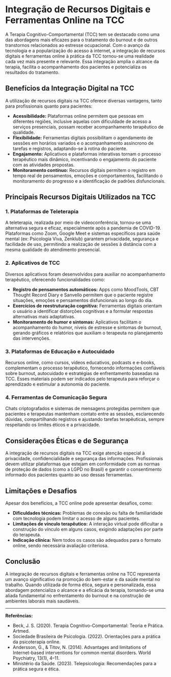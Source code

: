 
# Integração de Recursos Digitais e Ferramentas Online na TCC

A Terapia Cognitivo-Comportamental (TCC) tem se destacado como uma das abordagens mais eficazes para o tratamento do burnout e de outros transtornos relacionados ao estresse ocupacional. Com o avanço da tecnologia e a popularização do acesso à internet, a integração de recursos digitais e ferramentas online à prática da TCC tornou-se uma realidade cada vez mais presente e relevante. Essa integração amplia o alcance da terapia, facilita o acompanhamento dos pacientes e potencializa os resultados do tratamento.

## Benefícios da Integração Digital na TCC

A utilização de recursos digitais na TCC oferece diversas vantagens, tanto para profissionais quanto para pacientes:

- **Acessibilidade:** Plataformas online permitem que pessoas em diferentes regiões, inclusive aquelas com dificuldade de acesso a serviços presenciais, possam receber acompanhamento terapêutico de qualidade.
- **Flexibilidade:** Ferramentas digitais possibilitam o agendamento de sessões em horários variados e o acompanhamento assíncrono de tarefas e registros, adaptando-se à rotina do paciente.
- **Engajamento:** Aplicativos e plataformas interativas tornam o processo terapêutico mais dinâmico, incentivando o engajamento do paciente com as atividades propostas.
- **Monitoramento contínuo:** Recursos digitais permitem o registro em tempo real de pensamentos, emoções e comportamentos, facilitando o monitoramento do progresso e a identificação de padrões disfuncionais.

## Principais Recursos Digitais Utilizados na TCC

### 1. Plataformas de Teleterapia

A teleterapia, realizada por meio de videoconferência, tornou-se uma alternativa segura e eficaz, especialmente após a pandemia de COVID-19. Plataformas como Zoom, Google Meet e sistemas específicos para saúde mental (ex: Psicologia Viva, Zenklub) garantem privacidade, segurança e facilidade de uso, permitindo a realização de sessões à distância com a mesma qualidade do atendimento presencial.

### 2. Aplicativos de TCC

Diversos aplicativos foram desenvolvidos para auxiliar no acompanhamento terapêutico, oferecendo funcionalidades como:

- **Registro de pensamentos automáticos:** Apps como MoodTools, CBT Thought Record Diary e Sanvello permitem que o paciente registre situações, emoções e pensamentos disfuncionais ao longo do dia.
- **Exercícios de reestruturação cognitiva:** Ferramentas digitais orientam o usuário a identificar distorções cognitivas e a formular respostas alternativas mais adaptativas.
- **Monitoramento de humor e sintomas:** Aplicativos facilitam o acompanhamento do humor, níveis de estresse e sintomas de burnout, gerando gráficos e relatórios que auxiliam o terapeuta no planejamento das intervenções.

### 3. Plataformas de Educação e Autocuidado

Recursos online, como cursos, vídeos educativos, podcasts e e-books, complementam o processo terapêutico, fornecendo informações confiáveis sobre burnout, autocuidado e estratégias de enfrentamento baseadas na TCC. Esses materiais podem ser indicados pelo terapeuta para reforçar o aprendizado e estimular a autonomia do paciente.

### 4. Ferramentas de Comunicação Segura

Chats criptografados e sistemas de mensagens protegidas permitem que pacientes e terapeutas mantenham contato entre as sessões, esclarecendo dúvidas, compartilhando registros e ajustando tarefas terapêuticas, sempre respeitando os limites éticos e a privacidade.

## Considerações Éticas e de Segurança

A integração de recursos digitais na TCC exige atenção especial à privacidade, confidencialidade e segurança das informações. Profissionais devem utilizar plataformas que estejam em conformidade com as normas de proteção de dados (como a LGPD no Brasil) e garantir o consentimento informado dos pacientes quanto ao uso dessas ferramentas.

## Limitações e Desafios

Apesar dos benefícios, a TCC online pode apresentar desafios, como:

- **Dificuldades técnicas:** Problemas de conexão ou falta de familiaridade com tecnologia podem limitar o acesso de alguns pacientes.
- **Limitações de vínculo terapêutico:** A interação virtual pode dificultar a construção do vínculo em alguns casos, exigindo adaptações por parte do terapeuta.
- **Indicação clínica:** Nem todos os casos são adequados para o formato online, sendo necessária avaliação criteriosa.

## Conclusão

A integração de recursos digitais e ferramentas online na TCC representa um avanço significativo na promoção do bem-estar e da saúde mental no trabalho. Quando utilizada de forma ética, segura e personalizada, essa abordagem potencializa o alcance e a eficácia da terapia, tornando-se uma aliada fundamental no enfrentamento do burnout e na construção de ambientes laborais mais saudáveis.

---

**Referências:**

- Beck, J. S. (2020). Terapia Cognitivo-Comportamental: Teoria e Prática. Artmed.
- Sociedade Brasileira de Psicologia. (2022). Orientações para a prática da psicoterapia online.
- Andersson, G., & Titov, N. (2014). Advantages and limitations of Internet-based interventions for common mental disorders. World Psychiatry, 13(1), 4–11.
- Ministério da Saúde. (2023). Telepsicologia: Recomendações para a prática segura e ética.
```
